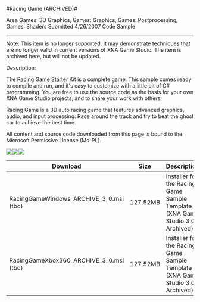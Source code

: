 #Racing Game (ARCHIVED)#

Area
Games: 3D Graphics, Games: Graphics, Games: Postprocessing, Games: Shaders
Submitted
4/26/2007
Code Sample

---

Note: This item is no longer supported. It may demonstrate techniques that are no longer valid in current versions of XNA Game Studio. The item is archived here, but will not be updated.

Description: 

The Racing Game Starter Kit is a complete game. This sample comes ready to compile and run, and it's easy to customize with a little bit of C# programming. You are free to use the source code as the basis for your own XNA Game Studio projects, and to share your work with others.

Racing Game is a 3D auto racing game that features advanced graphics, audio, and input processing. Race around the track and try to beat the ghost car to achieve the best time.



All content and source code downloaded from this page is bound to the Microsoft Permissive License (Ms-PL).

![](https://github.com/simondarksidej/XNAGameStudio/blob/master/Images/XNA_Racing-Game_01_small.jpg)![](https://github.com/simondarksidej/XNAGameStudio/blob/master/Images/XNA_Racing-Game_02_small.jpg)![](https://github.com/simondarksidej/XNAGameStudio/blob/master/Images/XNA_Racing-Game_03_small.jpg)

  		

Download | Size | Description
---|---|---|
RacingGameWindows_ARCHIVE_3_0.msi (tbc) | 127.52MB | Installer for the Racing Game Sample Template (XNA Game Studio 3.0, Archived).
RacingGameXbox360_ARCHIVE_3_0.msi (tbc) | 127.52MB | Installer for the Racing Game Sample Template (XNA Game Studio 3.0, Archived). 